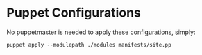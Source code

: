 Puppet Configurations
================================
No puppetmaster is needed to apply these configurations, simply:

    puppet apply --modulepath ./modules manifests/site.pp

